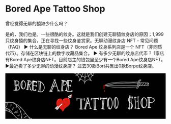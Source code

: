 # Bored Ape Tattoo Shop

曾经觉得无聊的猿缺少什么吗？

是的，我们也是。一些很酷的纹身。这就是我们创建无聊猿纹身店的原因；1,999 只纹身猿的集合，正在寻找一些纹身鉴赏家。无聊动漫纹身店 NFT - 常见问题（FAQ）
▶ 什么是无聊的纹身店？
Bored Ape 纹身系列店是一个 NFT（非同质代币）。存储在区块链上的数字收藏品集合。
▶ 有多少无聊的纹身店代币？
1家店有Bored Ape纹身店NFT。目前店主的钱包里至少有一个Bored Ape纹身店NFT。
▶最近卖了多少无聊的动漫纹身店？
过去30款Bort共售出0款Borpe纹身店。

![nft](unnamed.png)
